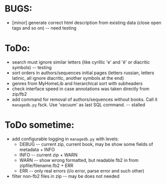 # BUGS:

  * [minor] generate correct html description from existing data (close open tags and so on) -- need testing

# ToDo:

  * search must ignore similar letters (like cyrillic 'е' and 'ё' or diacritic symbols) -- testing
  * sort orders in authors/sequences initial pages (letters russian, letters latinic, all ignore diacritic, another symbols at the end)
  * genres from MyHomeLib and hierarchical sort with subheaders
  * check interface speed in case annotations was taken directly from zip/fb2
  * add command for removal of authors/sequences without books. Call it `managedb.py` fsck. Use 'vacuum' as last SQL command. -- stalled

# ToDo sometime:

  * add configurable logging in `managedb.py` with levels:
    - DEBUG -- current zip, current book, may be show some fields of metadata + INFO
    - INFO  -- current zip + WARN
    - WARN  -- show wrong formatted, but readable fb2 in from zipfile/filename.fb2 + ERR
    - ERR   -- only real errors (i/o error, parse error and such other)
  * filter non-fb2 files in zip -- may be does not needed
